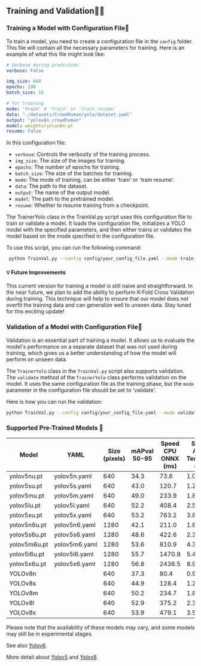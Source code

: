 ##  Training and Validation🏋️‍♀️
###  Training a Model with Configuration File🚀

To train a model, you need to create a configuration file in the `config` folder. This file will contain all the necessary parameters for training. Here is an example of what this file might look like:

```yaml
# Verbose during prediction
verbose: False

img_size: 640
epochs: 200
batch_size: 16

# for training
mode: 'train' # 'train' or 'train resume'
data: "./datasets/CrowdHuman/yolo/dataset.yaml"
output: "yolov8n_crowdhuman"
model: weights/yolov8n.pt
resume: False
```

In this configuration file:

- `verbose`: Controls the verbosity of the training process.
- `img_size`: The size of the images for training.
- `epochs`: The number of epochs for training.
- `batch_size`: The size of the batches for training.
- `mode`: The mode of training, can be either 'train' or 'train resume'.
- `data`: The path to the dataset.
- `output`: The name of the output model.
- `model`: The path to the pretrained model.
- `resume`: Whether to resume training from a checkpoint.

The TrainerYolo class in the TrainVal.py script uses this configuration file to train or validate a model. It loads the configuration file, initializes a YOLO model with the specified parameters, and then either trains or validates the model based on the mode specified in the configuration file.

To use this script, you can run the following command:

```bash
 python TrainVal.py --config config/your_config_file.yaml --mode train
```
#### 💡 Future Improvements

This current version for training a model is still naive and straightforward. In the near future, we plan to add the ability to perform K-Fold Cross Validation during training. This technique will help to ensure that our model does not overfit the training data and can generalize well to unseen data. Stay tuned for this exciting update!

###  Validation of a Model with Configuration File🎯

Validation is an essential part of training a model. It allows us to evaluate the model's performance on a separate dataset that was not used during training, which gives us a better understanding of how the model will perform on unseen data.

The `TrainerYolo` class in the `TrainVal.py` script also supports validation. The `validate` method of the `TrainerYolo` class performs validation on the model. It uses the same configuration file as the training phase, but the `mode` parameter in the configuration file should be set to 'validate'.

Here is how you can run the validation:

```bash
python TrainVal.py --config config/your_config_file.yaml --mode validate
```

### Supported Pre-Trained Models 🤖

| Model | YAML | Size (pixels) | mAPval 50-95 | Speed CPU ONNX (ms) | Speed A100 TensorRT (ms) | Params (M) | FLOPs (B) |
|-------|------|---------------|--------------|---------------------|--------------------------|------------|-----------|
| yolov5nu.pt | yolov5n.yaml | 640 | 34.3 | 73.6 | 1.06 | 2.6 | 7.7 |
| yolov5su.pt | yolov5s.yaml | 640 | 43.0 | 120.7 | 1.27 | 9.1 | 24.0 |
| yolov5mu.pt | yolov5m.yaml | 640 | 49.0 | 233.9 | 1.86 | 25.1 | 64.2 |
| yolov5lu.pt | yolov5l.yaml | 640 | 52.2 | 408.4 | 2.50 | 53.2 | 135.0 |
| yolov5xu.pt | yolov5x.yaml | 640 | 53.2 | 763.2 | 3.81 | 97.2 | 246.4 |
| yolov5n6u.pt | yolov5n6.yaml | 1280 | 42.1 | 211.0 | 1.83 | 4.3 | 7.8 |
| yolov5s6u.pt | yolov5s6.yaml | 1280 | 48.6 | 422.6 | 2.34 | 15.3 | 24.6 |
| yolov5m6u.pt | yolov5m6.yaml | 1280 | 53.6 | 810.9 | 4.36 | 41.2 | 65.7 |
| yolov5l6u.pt | yolov5l6.yaml | 1280 | 55.7 | 1470.9 | 5.47 | 86.1 | 137.4 |
| yolov5x6u.pt | yolov5x6.yaml | 1280 | 56.8 | 2436.5 | 8.98 | 155.4 | 250.7 |
| YOLOv8n || 640 | 37.3 | 80.4 | 0.99 | 3.2 | 8.7 |
| YOLOv8s || 640 | 44.9 | 128.4 | 1.20 | 11.2 | 28.6 |
| YOLOv8m || 640 | 50.2 | 234.7 | 1.83 | 25.9 | 78.9 |
| YOLOv8l || 640 | 52.9 | 375.2 | 2.39 | 43.7 | 165.2 |
| YOLOv8x || 640 | 53.9 | 479.1 | 3.53 | 68.2 | 257.8 |

Please note that the availability of these models may vary, and some models may still be in experimental stages.

See also [Yolov6](https://docs.ultralytics.com/models/yolov6/#usage-examples).

More detail about [Yolov5](https://docs.ultralytics.com/models/yolov5/) and  [Yolov8](https://docs.ultralytics.com/models/yolov8/).